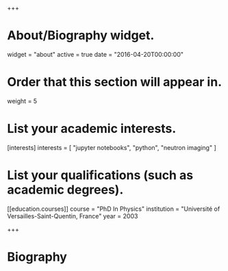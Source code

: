 +++
# About/Biography widget.
widget = "about"
active = true
date = "2016-04-20T00:00:00"

# Order that this section will appear in.
weight = 5

# List your academic interests.
[interests]
  interests = [
    "jupyter notebooks",
    "python",
    "neutron imaging"
  ]

# List your qualifications (such as academic degrees).
[[education.courses]]
  course = "PhD In Physics"
  institution = "Université of Versailles-Saint-Quentin, France"
  year = 2003

+++

# Biography

